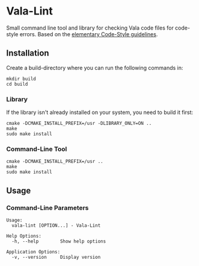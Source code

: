 # Vala-Lint
Small command line tool and library for checking Vala code files for code-style errors.
Based on the [elementary Code-Style guidelines](https://elementary.io/en/docs/code/reference#code-style).

## Installation
Create a build-directory where you can run the following commands in:
```
mkdir build
cd build
```

### Library
If the library isn't already installed on your system, you need to build it first:
```
cmake -DCMAKE_INSTALL_PREFIX=/usr -DLIBRARY_ONLY=ON ..
make
sudo make install
```

### Command-Line Tool
```
cmake -DCMAKE_INSTALL_PREFIX=/usr ..
make
sudo make install
```

## Usage
### Command-Line Parameters
```
Usage:
  vala-lint [OPTION...] - Vala-Lint

Help Options:
  -h, --help        Show help options

Application Options:
  -v, --version     Display version
```
